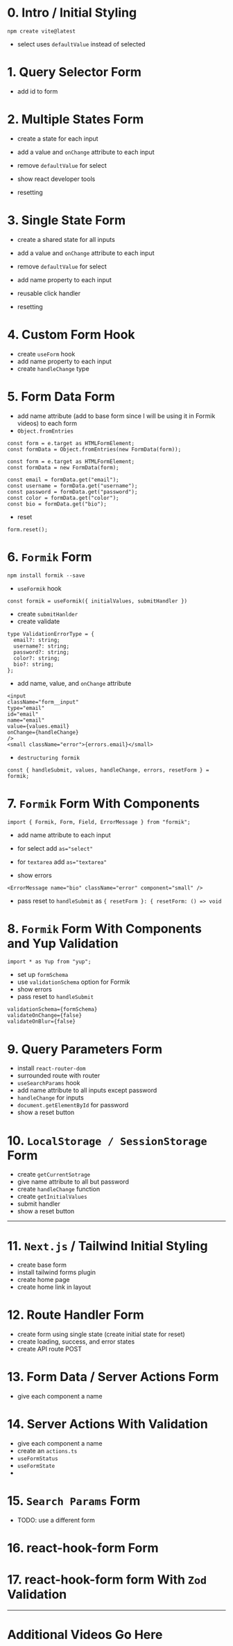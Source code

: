 # 0. Intro / Initial Styling
```
npm create vite@latest
```
- select uses `defaultValue` instead of selected

# 1. Query Selector Form
- add id to form

# 2. Multiple States Form
- create a state for each input
- add a value and `onChange` attribute to each input
- remove `defaultValue` for select

- show react developer tools
- resetting

# 3. Single State Form
- create a shared state for all inputs
- add a value and `onChange` attribute to each input
- remove `defaultValue` for select

- add name property to each input
- reusable click handler
- resetting

# 4. Custom Form Hook
- create `useForm` hook
- add name property to each input
- create `handleChange` type

# 5. Form Data Form
- add name attribute (add to base form since I will be using it in Formik videos) to each form
- `Object.fromEntries`
```
const form = e.target as HTMLFormElement;
const formData = Object.fromEntries(new FormData(form));
```

```
const form = e.target as HTMLFormElement;
const formData = new FormData(form);

const email = formData.get("email");
const username = formData.get("username");
const password = formData.get("password");
const color = formData.get("color");
const bio = formData.get("bio");
```

- reset
```
form.reset();
```
# 6. `Formik` Form
```
npm install formik --save
```
- `useFormik` hook
```
const formik = useFormik({ initialValues, submitHandler })
```

- create `submitHanlder`
- create validate
```
type ValidationErrorType = {
  email?: string;
  username?: string;
  password?: string;
  color?: string;
  bio?: string;
};
```

- add name, value, and `onChange` attribute
```
<input
className="form__input"
type="email"
id="email"
name="email"
value={values.email}
onChange={handleChange}
/>
<small className="error">{errors.email}</small>
```

- `destructuring formik` 
```
const { handleSubmit, values, handleChange, errors, resetForm } = formik;
```

# 7.  `Formik` Form With Components

```
import { Formik, Form, Field, ErrorMessage } from "formik";
```

- add name attribute to each input
- for select add `as="select"`
- for `textarea` add `as="textarea"`

- show errors
```
<ErrorMessage name="bio" className="error" component="small" />
```

- pass reset to `handleSubmit` as `{ resetForm }: { resetForm: () => void`
# 8. `Formik` Form With Components and Yup Validation

```
import * as Yup from "yup";
```

- set up `formSchema`
- use `validationSchema` option for Formik
- show errors
- pass reset to `handleSubmit`
```
validationSchema={formSchema}
validateOnChange={false}
validateOnBlur={false}
```

# 9. Query Parameters Form

- install `react-router-dom`
- surrounded route with router
- `useSearchParams` hook
- add name attribute to all inputs except password
- `handleChange` for inputs
- `document.getElementById` for password
- show a reset button

# 10. `LocalStorage / SessionStorage` Form

- create `getCurrentSotrage`
- give name attribute to all but password
- create `handleChange` function
- create `getInitialValues`
- submit handler
- show a reset button

----

# 11. `Next.js` / Tailwind Initial Styling

- create base form
- install tailwind forms plugin
- create home page
- create home link in layout

# 12. Route Handler Form

- create form using single state (create initial state for reset)
- create loading, success, and error states
- create API route POST
# 13. Form Data / Server Actions Form

- give each component a name

# 14. Server Actions With Validation

- give each component a name
- create an `actions.ts`
- `useFormStatus`
- `useFormState`
- 

# 15. `Search Params` Form

- TODO: use a different form

# 16. react-hook-form Form

# 17. react-hook-form form With `Zod` Validation

---

# Additional Videos Go Here